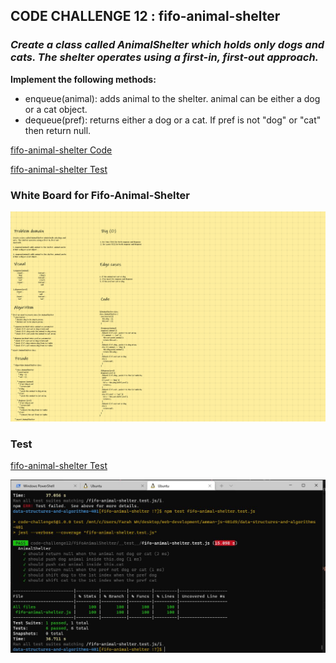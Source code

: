 ## CODE CHALLENGE 12 : fifo-animal-shelter


### *Create a class called AnimalShelter which holds only dogs and cats. The shelter operates using a first-in, first-out approach.*
**Implement the following methods:**

* enqueue(animal): adds animal to the shelter. animal can be either a dog or a cat object.
* dequeue(pref): returns either a dog or a cat. If pref is not "dog" or "cat" then return null.

[fifo-animal-shelter Code](https://github.com/farahalwahaibi/data-structures-and-algorithms-401/blob/main/code-challenge12/fifoAnimalShelter/fifo-animal-shelter.js)

[fifo-animal-shelter Test](https://github.com/farahalwahaibi/data-structures-and-algorithms-401/blob/main/code-challenge12/fifoAnimalShelter/__test__/fifo-animal-shelter.test.js)



### **White Board for Fifo-Animal-Shelter**

![white-board](12.png)


### **Test**

[fifo-animal-shelter Test](https://github.com/farahalwahaibi/data-structures-and-algorithms-401/blob/main/code-challenge12/fifoAnimalShelter/__test__/fifo-animal-shelter.test.js)

![fifoAnimalShelter Test](1.JPG)

